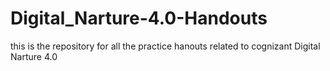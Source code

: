 # Digital_Narture-4.0-Handouts
this is the repository for all the practice hanouts related to cognizant Digital Narture 4.0
